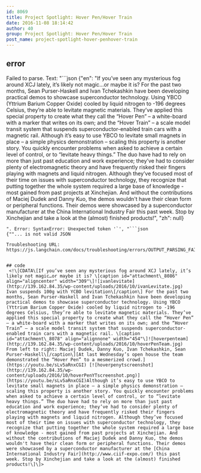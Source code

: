 ```yaml
---
id: 8069
title: Project Spotlight: Hover Pen/Hover Train
date: 2016-11-08 18:14:42
author: 40
group: Project Spotlight: Hover Pen/Hover Train
post_name: project-spotlight-hover-penhover-train
---
```


## error
Failed to parse. Text: "```json
{"en": "If you’ve seen any mysterious fog around XCJ lately, it’s likely not magic…or maybe it is? For the past two months, Sean Purser-Haskell and Ivan Tchekashkin have been developing practical demos to showcase superconductor technology. Using YBCO (Yttrium Barium Copper Oxide) cooled by liquid nitrogen to -196 degrees Celsius, they’re able to levitate magnetic materials. They’ve applied this special property to create what they call the “Hover Pen” – a white-board with a marker that writes on its own; and the “Hover Train” – a scale model transit system that suspends superconductor-enabled train cars with a magnetic rail. Although it’s easy to use YBCO to levitate small magnets in place – a simple physics demonstration – scaling this property is another story. You quickly encounter problems when asked to achieve a certain level of control, or to “levitate heavy things.” The duo have had to rely on more than just past education and work experience; they’ve had to consider plenty of electromagnetic theory and have frequently risked their fingers playing with magnets and liquid nitrogen. Although they’ve focused most of their time on issues with superconductor technology, they recognize that putting together the whole system required a large base of knowledge - most gained from past projects at Xinchejian. And without the contributions of Maciej Dudek and Danny Kuo, the demos wouldn't have their clean form or peripheral functions. Their demos were showcased by a superconductor manufacturer at the China International Industry Fair this past week. Stop by Xinchejian and take a look at the (almost) finished products!", "zh": null}
```
". Error: SyntaxError: Unexpected token '`', "```json
{""... is not valid JSON

Troubleshooting URL: https://js.langchain.com/docs/troubleshooting/errors/OUTPUT_PARSING_FAILURE/


## code
 <!\[CDATA\[If you’ve seen any mysterious fog around XCJ lately, it’s likely not magic…or maybe it is? \[caption id="attachment\_8086" align="aligncenter" width="309"\]![ivanlevitate](http://139.162.84.35/wp-content/uploads/2016/10/ivanLevitate.jpg) Ivan suspends 100g with YCBO levitation\[/caption\] For the past two months, Sean Purser-Haskell and Ivan Tchekashkin have been developing practical demos to showcase superconductor technology. Using YBCO (Yttrium Barium Copper Oxide) cooled by liquid nitrogen to -196 degrees Celsius, they’re able to levitate magnetic materials. They’ve applied this special property to create what they call the “Hover Pen” – a white-board with a marker that writes on its own; and the “Hover Train” – a scale model transit system that suspends superconductor-enabled train cars with a magnetic rail. \[caption id="attachment\_8078" align="alignnone" width="454"\]![hoverpenteam](http://139.162.84.35/wp-content/uploads/2016/10/hoverPenTeam.jpg) From left to right: Maciej Dudek, Danny Kuo, Ivan Tchekashkin, Sean Purser-Haskell\[/caption\][At last Wednesday’s open house the team demonstrated the “Hover Pen” to a mesmerized crowd.](https://youtu.be/sLv5aRnxCGI) [![hoverpenytscreenshot](http://139.162.84.35/wp-content/uploads/2016/10/hoverPenYTscreenshot.png)](https://youtu.be/sLv5aRnxCGI)Although it’s easy to use YBCO to levitate small magnets in place – a simple physics demonstration – scaling this property is another story. You quickly encounter problems when asked to achieve a certain level of control, or to “levitate heavy things.” The duo have had to rely on more than just past education and work experience; they’ve had to consider plenty of electromagnetic theory and have frequently risked their fingers playing with magnets and liquid nitrogen. Although they’ve focused most of their time on issues with superconductor technology, they recognize that putting together the whole system required a large base of knowledge - most gained from past projects at Xinchejian. And without the contributions of Maciej Dudek and Danny Kuo, the demos wouldn't have their clean form or peripheral functions. Their demos were showcased by a superconductor manufacturer at the [China International Industry Fair](http://www.ciif-expo.com/) this past week. Stop by Xinchejian and take a look at the (almost) finished products!\]\]> 
